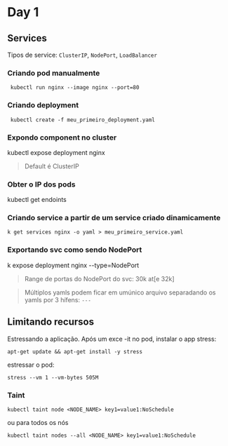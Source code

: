# Day 1

## Services

Tipos de service: `ClusterIP`, `NodePort`, `LoadBalancer`

### Criando pod manualmente
```
 kubectl run nginx --image nginx --port=80
```

### Criando deployment
```
 kubectl create -f meu_primeiro_deployment.yaml
```

### Expondo component no cluster
kubectl expose deployment nginx

>Default é ClusterIP


### Obter o IP dos pods
kubectl get endoints

### Criando service a partir de um service criado dinamicamente
```
k get services nginx -o yaml > meu_primeiro_service.yaml
```

### Exportando svc como sendo NodePort
k expose deployment nginx --type=NodePort


> Range de portas do NodePort do svc: 30k at[e 32k]

> Múltiplos yamls podem ficar em umúnico arquivo separadando os yamls por 3 hífens: `---`

## Limitando recursos

<!-- TODO: Procurar aqui referência sobre formato de cpu/memória -->


Estressando a aplicação. Após um exce -it no pod, instalar o app stress:
```
apt-get update && apt-get install -y stress
```

estressar o pod:

```
stress --vm 1 --vm-bytes 505M 
```


### Taint
```
kubectl taint node <NODE_NAME> key1=value1:NoSchedule
```

ou para todos os nós

```
kubectl taint nodes --all <NODE_NAME> key1=value1:NoSchedule
```